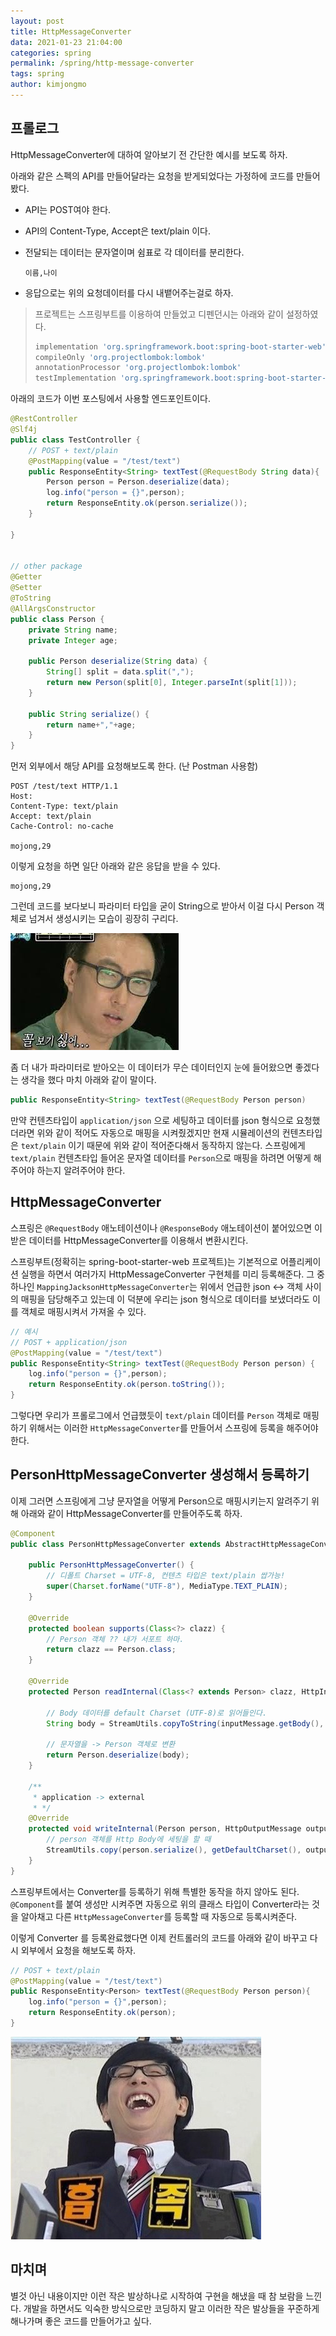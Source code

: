 ```yaml
---
layout: post
title: HttpMessageConverter
data: 2021-01-23 21:04:00
categories: spring
permalink: /spring/http-message-converter
tags: spring  
author: kimjongmo
---
```




## 프롤로그

HttpMessageConverter에 대하여 알아보기 전 간단한 예시를 보도록 하자.

아래와 같은 스펙의 API를 만들어달라는 요청을 받게되었다는 가정하에 코드를 만들어봤다.

- API는 POST여야 한다.

- API의 Content-Type, Accept은 text/plain 이다.

- 전달되는 데이터는 문자열이며 쉼표로 각 데이터를 분리한다. 

  ```
  이름,나이
  ```

- 응답으로는 위의 요청데이터를 다시 내뱉어주는걸로 하자.



> 프로젝트는 스프링부트를 이용하여 만들었고 디펜던시는 아래와 같이 설정하였다.
>
> ```groovy
> implementation 'org.springframework.boot:spring-boot-starter-web'
> compileOnly 'org.projectlombok:lombok'
> annotationProcessor 'org.projectlombok:lombok'
> testImplementation 'org.springframework.boot:spring-boot-starter-test'
> ```



아래의 코드가 이번 포스팅에서 사용할 엔드포인트이다.   

```java
@RestController
@Slf4j
public class TestController {
    // POST + text/plain
    @PostMapping(value = "/test/text")
    public ResponseEntity<String> textTest(@RequestBody String data){
        Person person = Person.deserialize(data);
        log.info("person = {}",person);
        return ResponseEntity.ok(person.serialize());
    }
    
}


// other package
@Getter
@Setter
@ToString
@AllArgsConstructor
public class Person {
    private String name;
    private Integer age;

    public Person deserialize(String data) {
        String[] split = data.split(",");
        return new Person(split[0], Integer.parseInt(split[1]));
    }

    public String serialize() {
        return name+","+age;
    }
}
```



먼저 외부에서 해당 API를 요청해보도록 한다. (난 Postman 사용함)

```
POST /test/text HTTP/1.1
Host: 
Content-Type: text/plain
Accept: text/plain
Cache-Control: no-cache

mojong,29
```



이렇게 요청을 하면 일단 아래와 같은 응답을 받을 수 있다.

```
mojong,29
```



그런데 코드를 보다보니 파라미터 타입을 굳이 String으로 받아서 이걸 다시 Person 객체로 넘겨서 생성시키는 모습이 굉장히 구리다. 

![박명수_꼴보기싫어](/img/humorous/박명수_꼴보기싫어.jpg)

좀 더 내가 파라미터로 받아오는 이 데이터가 무슨 데이터인지 눈에 들어왔으면 좋겠다는 생각을 했다 마치 아래와 같이 말이다.

```java
public ResponseEntity<String> textTest(@RequestBody Person person)
```

만약 컨텐츠타입이 `application/json` 으로 세팅하고 데이터를 json 형식으로 요청했더라면 위와 같이 적어도 자동으로 매핑을 시켜줬겠지만 현재 시뮬레이션의 컨텐츠타입은 `text/plain` 이기 때문에 위와 같이 적어준다해서 동작하지 않는다.  스프링에게 `text/plain` 컨텐츠타입 들어온 문자열 데이터를 `Person`으로 매핑을 하려면 어떻게 해주어야 하는지 알려주어야 한다.



## HttpMessageConverter

스프링은 `@RequestBody` 애노테이션이나 `@ResponseBody` 애노테이션이 붙어있으면 이 받은 데이터를 HttpMessageConverter를 이용해서 변환시킨다. 

스프링부트(정확히는 spring-boot-starter-web 프로젝트)는 기본적으로 어플리케이션 실행을 하면서 여러가지 HttpMessageConverter 구현체를 미리 등록해준다. 그 중 하나인 `MappingJacksonHttpMessageConverter`는 위에서 언급한 json <-> 객체 사이의 매핑을 담당해주고 있는데 이 덕분에 우리는 json 형식으로 데이터를 보냈더라도 이를 객체로 매핑시켜서 가져올 수 있다.

```java
// 예시
// POST + application/json
@PostMapping(value = "/test/text")
public ResponseEntity<String> textTest(@RequestBody Person person) {
    log.info("person = {}",person);
    return ResponseEntity.ok(person.toString());
}
```



그렇다면 우리가 프롤로그에서 언급했듯이 `text/plain` 데이터를 `Person` 객체로 매핑하기 위해서는 이러한 `HttpMessageConverter`를 만들어서 스프링에 등록을 해주어야한다.



## PersonHttpMessageConverter 생성해서 등록하기

이제 그러면 스프링에게 그냥 문자열을 어떻게 Person으로 매핑시키는지 알려주기 위해 아래와 같이 HttpMessageConverter를 만들어주도록 하자.

```java
@Component
public class PersonHttpMessageConverter extends AbstractHttpMessageConverter<Person> {

    public PersonHttpMessageConverter() {
        // 디폴트 Charset = UTF-8, 컨텐츠 타입은 text/plain 쌉가능!
        super(Charset.forName("UTF-8"), MediaType.TEXT_PLAIN);
    }

    @Override
    protected boolean supports(Class<?> clazz) {
        // Person 객체 ?? 내가 서포트 하마.
        return clazz == Person.class;
    }
    
    @Override
    protected Person readInternal(Class<? extends Person> clazz, HttpInputMessage inputMessage) throws IOException, HttpMessageNotReadableException {
        
        // Body 데이터를 default Charset (UTF-8)로 읽어들인다.
        String body = StreamUtils.copyToString(inputMessage.getBody(), getDefaultCharset());
        
        // 문자열을 -> Person 객체로 변환
        return Person.deserialize(body);
    }

    /**
     * application -> external
     * */
    @Override
    protected void writeInternal(Person person, HttpOutputMessage outputMessage) throws IOException, HttpMessageNotWritableException {
        // person 객체를 Http Body에 세팅을 할 때
        StreamUtils.copy(person.serialize(), getDefaultCharset(), outputMessage.getBody());
    }
}
```

 

스프링부트에서는 Converter를 등록하기 위해 특별한 동작을 하지 않아도 된다. `@Component`를 붙여 생성만 시켜주면 자동으로 위의 클래스 타입이 Converter라는 것을 알아채고 다른 `HttpMessageConverter`를 등록할 때 자동으로 등록시켜준다.  

이렇게 Converter 를 등록완료했다면 이제 컨트롤러의 코드를 아래와 같이 바꾸고 다시 외부에서 요청을 해보도록 하자.

```java
// POST + text/plain
@PostMapping(value = "/test/text")
public ResponseEntity<Person> textTest(@RequestBody Person person){
    log.info("person = {}",person);
    return ResponseEntity.ok(person);
}
```



![유재석_흡족](/img/humorous/유재석_흡족.jpg)



## 마치며

별것 아닌 내용이지만 이런 작은 발상하나로 시작하여 구현을 해냈을 때 참 보람을 느낀다. 개발을 하면서도 익숙한 방식으로만 코딩하지 말고 이러한 작은 발상들을 꾸준하게 해나가며 좋은 코드를 만들어가고 싶다.